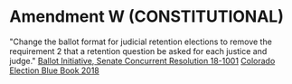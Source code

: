 # Amendment W (CONSTITUTIONAL)
"Change the ballot format for judicial retention elections to remove the requirement 2 that a retention question be asked for each justice and judge."
[Ballot Initiative, Senate Concurrent Resolution 18-1001](http://leg.colorado.gov/sites/default/files/initiative%2520referendum_wfinal.pdf)
[Colorado Election Blue Book 2018](https://leg.colorado.gov/content/initiatives/initiatives-blue-book-overview/ballot-information-booklet-blue-book)
